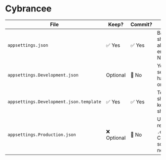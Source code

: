 # Cybrancee

| File                                    | Keep?      | Commit? | Purpose                                                        |
|-----------------------------------------|------------|---------|----------------------------------------------------------------|
| `appsettings.json`                      | ✅ Yes      | ✅ Yes   | Base defaults shared across all environments. No secrets.      |
| `appsettings.Development.json`          | Optional   | 🚫 No   | Your local dev settings (can have local DB or tokens).         |
| `appsettings.Development.json.template` | ✅ Yes      | ✅ Yes   | Template showing what keys devs should fill in.                |
| `appsettings.Production.json`           | ❌ Optional | 🚫 No   | Usually replaced by `.env` on Cybrancee, so you don’t need it. |